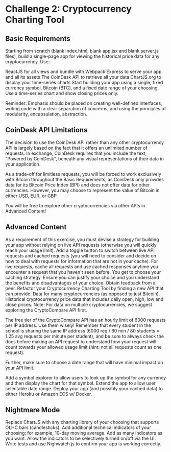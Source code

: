 # Challenge 2: Cryptocurrency Charting Tool

## Basic Requirements
Starting from scratch (blank index.html, blank app.jsx and blank server.js files), build a single-page app for viewing the historical price data for any cryptocurrency. Use:

ReactJS for all views and bundle with Webpack
Express to serve your app and all its assets
The CoinDesk API  to retrieve all your data
ChartJS.org to display your time-series  charts
Start building your app using a single, fixed currency symbol, Bitcoin (BTC), and a fixed date range of your choosing. Use a time-series chart and show closing prices only.

Reminder: Emphasis should be placed on creating well-defined interfaces, writing code with a clear separation of concerns, and using the principles of modularity, encapsulation, abstraction.

## CoinDesk API Limitations
The decision to use the CoinDesk API rather than any other cryptocurrency API is largely based on the fact that it offers an unlimited number of requests. In exchange, CoinDesk requires that you include the text, "Powered by CoinDesk", beneath any visual representations of their data in your application.

As a trade-off for limitless requests, you will be forced to work exclusively with Bitcoin throughout the Basic Requirements, as CoinDesk only provides data for its Bitcoin Price Index (BPI) and does not offer data for other currencies. However, you may choose to represent the value of Bitcoin in either USD, EUR, or GBP.

You will be free to explore other cryptocurrencies via other APIs in
Advanced Content!

## Advanced Content
As a requirement of this exercise, you must devise a strategy for building your app without relying on live API requests (otherwise you will quickly reach your usage limit).
Add a toggle button to switch between live API requests and cached requests (you will need to consider and decide on how to deal with requests for information that are not in your cache).
For live requests, cache all requests and use cached responses anytime you encounter a request that you haven't seen before. You get to choose your caching strategy. Ensure you can justify your choice and you understand the benefits and disadvantages of your choice. Obtain feedback from a peer.
Refactor your Cryptocurrency Charting Tool by finding a new API that can provide:
Data for many cryptocurrencies (as opposed to just Bitcoin).
Historical cryptocurrency price data that includes daily open, high, low and close prices.
Note: For data on multiple cryptocurrencies, we suggest exploring the CryptoCompare API first.

The free tier of the CryptoCompare API has an hourly limit of 6000 requests per IP address. Use them wisely! Remember that every student in the school is sharing the same IP address (6000 req / 60 min / 80 students = 1.25 avg requests per minute per student), and be sure to always check the docs before making an API request to understand how your request will count towards your allowed usage limit (hint: not all requests count as one request).

Further, make sure to choose a date range that will have minimal impact on your API limit.

Add a symbol explorer to allow users to look up the symbol for any currency and then display the chart for that symbol.
Extend the app to allow user selectable date range.
Deploy your app (and possibly your cached data) to either Heroku or Amazon ECS w/ Docker.

## Nightmare Mode
Replace ChartJS with any charting library of your choosing that supports OLHC bars  (candlesticks).
Add additional technical indicators of your choosing; for example, 10-day moving average. Add as many indicators as you want.
Allow the indicators to be selectively turned on/off via the UI.
Write tests and use Nighwatch.js to confirm your app is working correctly.